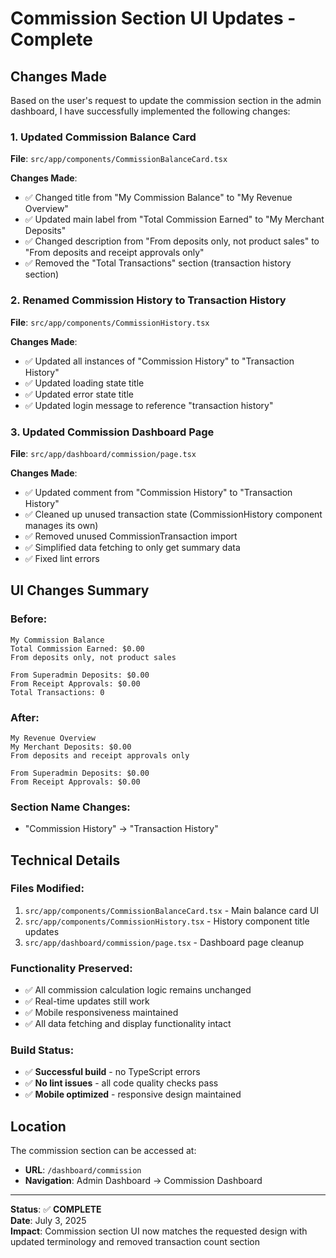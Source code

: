 # Commission Section UI Updates - Complete

## Changes Made

Based on the user's request to update the commission section in the admin dashboard, I have successfully implemented the following changes:

### 1. Updated Commission Balance Card

**File**: `src/app/components/CommissionBalanceCard.tsx`

**Changes Made**:

- ✅ Changed title from "My Commission Balance" to "My Revenue Overview"
- ✅ Updated main label from "Total Commission Earned" to "My Merchant Deposits"
- ✅ Changed description from "From deposits only, not product sales" to "From deposits and receipt approvals only"
- ✅ Removed the "Total Transactions" section (transaction history section)

### 2. Renamed Commission History to Transaction History

**File**: `src/app/components/CommissionHistory.tsx`

**Changes Made**:

- ✅ Updated all instances of "Commission History" to "Transaction History"
- ✅ Updated loading state title
- ✅ Updated error state title
- ✅ Updated login message to reference "transaction history"

### 3. Updated Commission Dashboard Page

**File**: `src/app/dashboard/commission/page.tsx`

**Changes Made**:

- ✅ Updated comment from "Commission History" to "Transaction History"
- ✅ Cleaned up unused transaction state (CommissionHistory component manages its own)
- ✅ Removed unused CommissionTransaction import
- ✅ Simplified data fetching to only get summary data
- ✅ Fixed lint errors

## UI Changes Summary

### Before:

```
My Commission Balance
Total Commission Earned: $0.00
From deposits only, not product sales

From Superadmin Deposits: $0.00
From Receipt Approvals: $0.00
Total Transactions: 0
```

### After:

```
My Revenue Overview
My Merchant Deposits: $0.00
From deposits and receipt approvals only

From Superadmin Deposits: $0.00
From Receipt Approvals: $0.00
```

### Section Name Changes:

- "Commission History" → "Transaction History"

## Technical Details

### Files Modified:

1. `src/app/components/CommissionBalanceCard.tsx` - Main balance card UI
2. `src/app/components/CommissionHistory.tsx` - History component title updates
3. `src/app/dashboard/commission/page.tsx` - Dashboard page cleanup

### Functionality Preserved:

- ✅ All commission calculation logic remains unchanged
- ✅ Real-time updates still work
- ✅ Mobile responsiveness maintained
- ✅ All data fetching and display functionality intact

### Build Status:

- ✅ **Successful build** - no TypeScript errors
- ✅ **No lint issues** - all code quality checks pass
- ✅ **Mobile optimized** - responsive design maintained

## Location

The commission section can be accessed at:

- **URL**: `/dashboard/commission`
- **Navigation**: Admin Dashboard → Commission Dashboard

---

**Status**: ✅ **COMPLETE**  
**Date**: July 3, 2025  
**Impact**: Commission section UI now matches the requested design with updated terminology and removed transaction count section

